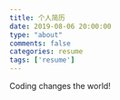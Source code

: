 ```yaml
---
title: 个人简历
date: 2019-08-06 20:00:00
type: "about"
comments: false
categories: resume
tags: ['resume']
---
```


Coding changes the world!
